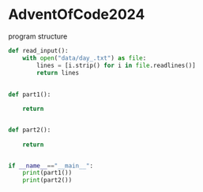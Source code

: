 # AdventOfCode2024

program structure

```python
def read_input():
    with open("data/day_.txt") as file:
        lines = [i.strip() for i in file.readlines()]        
        return lines
    
    
def part1():

    return 


def part2():
    
    return 


if __name__=="__main__":
    print(part1())
    print(part2())
```